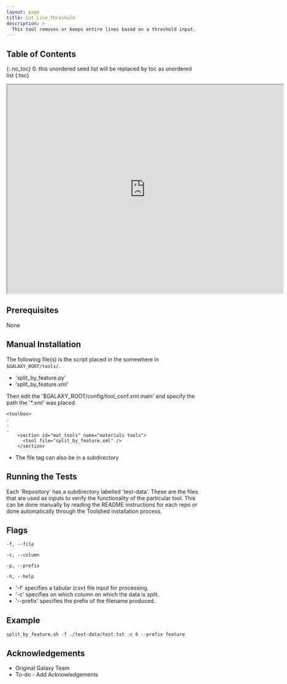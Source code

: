 ```yaml
---
layout: page
title: Cut_Line_Threshold
description: >
  This tool removes or keeps entire lines based on a threshold input.
---
```


## Table of Contents
{:.no_toc}
0. this unordered seed list will be replaced by toc as unordered list
{:toc}

<html>
<body>

<iframe width="720" height="545" src="https://www.youtube.com/embed/3aVNAIIJ8sg">
</iframe>

</body>
</html>



## Prerequisites
None


## Manual Installation 
The following file(s) is the script placed in the somewhere in `$GALAXY_ROOT/tools/`.
* 'split_by_feature.py'
* 'split_by_feature.xml'
	
Then edit the '$GALAXY_ROOT/config/tool_conf.xml.main' and specify the path the '*.xml' was placed.

~~~
<toolbox>
.
.
.
    <section id="mat_tools" name="materials tools">
      <tool file="split_by_feature.xml" />
    </section>
~~~

* The file tag can also be in a subdirectory

## Running the Tests
Each 'Repository' has a subdirectory labelled 'test-data'. These are the files that are used as inputs to verify the functionality of the particular tool. This can be done manually by reading the README instructions for each repo or done automatically through the Toolshed installation process.


## Flags

~~~
-f, --file

-c, --column

-p, --prefix

-h, --help

~~~

* '-f' specifies a tabular (csv) file input for processing.
* '-c' specifies on which column on which the data is split.
* '--prefix' specifies the prefix of the filename produced.


## Example

~~~
split_by_feature.sh -f ./test-data/test.txt -c 6 --prefix feature
~~~

## Acknowledgements 
* Original Galaxy Team
* To-do - Add Acknowledgements 
